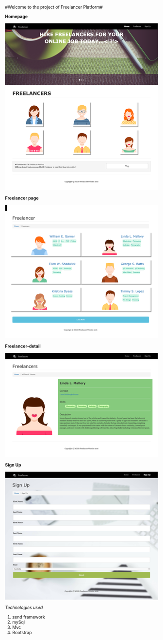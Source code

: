 #Welcome to the project of Freelancer Platform#


**Homepage**

![alt tag](https://raw.githubusercontent.com/xwpass/Freelancer/master/homePage.png)

**Freelancer page**

![alt tag](https://raw.githubusercontent.com/xwpass/Freelancer/master/Freelancers.png)

**Freelancer-detail**

![alt tag](https://raw.githubusercontent.com/xwpass/Freelancer/master/freelancerDetail.png)

**Sign Up**

![alt tag](https://raw.githubusercontent.com/xwpass/Freelancer/master/signUp.png)

*Technologies used*
1. zend framework
2. mySql
3. Mvc
4. Bootstrap
